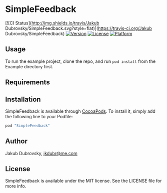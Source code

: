 # SimpleFeedback

[![CI Status](http://img.shields.io/travis/Jakub Dubrovsky/SimpleFeedback.svg?style=flat)](https://travis-ci.org/Jakub Dubrovsky/SimpleFeedback)
[![Version](https://img.shields.io/cocoapods/v/SimpleFeedback.svg?style=flat)](http://cocoapods.org/pods/SimpleFeedback)
[![License](https://img.shields.io/cocoapods/l/SimpleFeedback.svg?style=flat)](http://cocoapods.org/pods/SimpleFeedback)
[![Platform](https://img.shields.io/cocoapods/p/SimpleFeedback.svg?style=flat)](http://cocoapods.org/pods/SimpleFeedback)

## Usage

To run the example project, clone the repo, and run `pod install` from the Example directory first.

## Requirements

## Installation

SimpleFeedback is available through [CocoaPods](http://cocoapods.org). To install
it, simply add the following line to your Podfile:

```ruby
pod "SimpleFeedback"
```

## Author

Jakub Dubrovsky, jkdubr@me.com

## License

SimpleFeedback is available under the MIT license. See the LICENSE file for more info.
